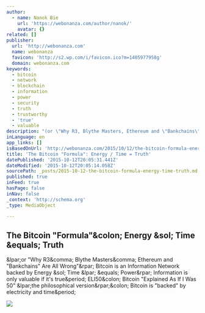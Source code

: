```yaml
---
author:
  - name: Nanok Ƀie
    url: 'https://webonanza.com/author/nanok/'
    avatar: {}
related: []
publisher:
  url: 'http://webonanza.com'
  name: webonanza
  favicon: 'http://s2.wp.com/i/favicon.ico?m=1405977958g'
  domain: webonanza.com
keywords:
  - bitcoin
  - network
  - blockchain
  - information
  - power
  - security
  - truth
  - trustworthy
  - 'true'
  - valuable
description: "(or \"Why R3, Blythe Masters, Ethereum and \"Bankchains\" Are All Wrong\") Bitcoin is an Information Network backed by Energy / Time ( = Power) Information is only valuable if it's true. ELI50: Bitcoin \"Explained As If I Was 50\" (the philosophical version): Bitcoin is \"backed\" by electricity and time."
inLanguage: en
app_links: []
isBasedOnUrl: 'http://webonanza.com/2015/10/12/the-bitcoin-formula-energy-time-truth/'
title: 'The Bitcoin "Formula": Energy / Time = Truth'
datePublished: '2015-10-12T20:05:31.441Z'
dateModified: '2015-10-12T20:05:14.058Z'
sourcePath: _posts/2015-10-12-the-bitcoin-formula-energy-time-truth.md
published: true
inFeed: true
hasPage: false
inNav: false
_context: 'http://schema.org'
_type: MediaObject

---
```

<article style=""><h1>The Bitcoin "Formula"&amp;colon; Energy &amp;sol; Time &amp;equals; Truth</h1><p>&amp;lpar;or "Why R3&amp;comma; Blythe Masters&amp;comma; Ethereum and "Bankchains" Are All Wrong"&amp;rpar; Bitcoin is an Information Network backed by Energy &amp;sol; Time &amp;lpar; &amp;equals; Power&amp;rpar; Information is only valuable if it's true&amp;period; ELI50&amp;colon; Bitcoin "Explained As If I Was 50" &amp;lpar;the philosophical version&amp;rpar;&amp;colon; Bitcoin is "backed" by electricity and time&amp;period;</p><img src="https://s0.wp.com/i/blank.jpg" /></article>